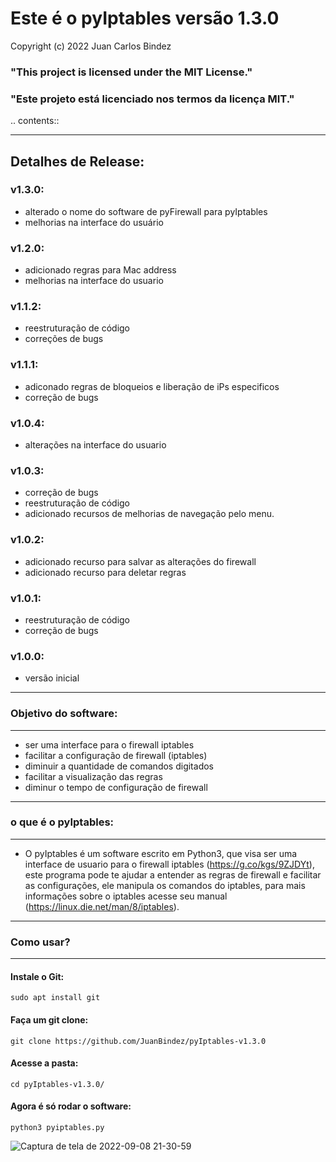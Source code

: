# Este é o pyIptables versão 1.3.0

Copyright (c) 2022 Juan Carlos Bindez

### "This project is licensed under the MIT License."

### "Este projeto está licenciado nos termos da licença MIT."

.. contents::

----------

Detalhes de Release:
--------------------
                              

### v1.3.0:

- alterado o nome do software de pyFirewall para pyIptables
- melhorias na interface do usuário

### v1.2.0:

- adicionado regras para Mac address
- melhorias na interface do usuario

### v1.1.2:

- reestruturação de código
- correções de bugs

### v1.1.1:

- adiconado regras de bloqueios e liberação de iPs especificos
- correção de bugs

### v1.0.4:

- alterações na interface do usuario

### v1.0.3:

- correção de bugs
- reestruturação de código
- adicionado recursos de melhorias de navegação pelo menu.

### v1.0.2:

- adicionado recurso para salvar as alterações do firewall
- adicionado recurso para deletar regras

### v1.0.1:

- reestruturação de código 
- correção de bugs

### v1.0.0:

- versão inicial 
----------
### Objetivo do software:
-------------------------

- ser uma interface para o firewall iptables
- facilitar a configuração de firewall (iptables)
- diminuir a quantidade de comandos digitados
- facilitar a visualização das regras
- diminur o tempo de configuração de firewall
----------
### o que é o pyIptables:
------------------------

- O pyIptables é um software escrito em Python3, que visa ser uma interface de usuario para o firewall iptables (https://g.co/kgs/9ZJDYt), este programa pode te  ajudar a entender as regras de firewall e facilitar as configurações, ele manipula os comandos do iptables, para mais informações sobre o iptables acesse seu manual (https://linux.die.net/man/8/iptables).
----------
### Como usar?
--------------

#### Instale o Git:

    sudo apt install git

#### Faça um git clone:

    git clone https://github.com/JuanBindez/pyIptables-v1.3.0
    
#### Acesse a pasta:

    cd pyIptables-v1.3.0/
    
#### Agora é só rodar o software:

    python3 pyiptables.py
    
![Captura de tela de 2022-09-08 21-30-59](https://user-images.githubusercontent.com/79322362/189248390-c454dfaa-0253-481b-80b6-2c455d43f44e.png)
